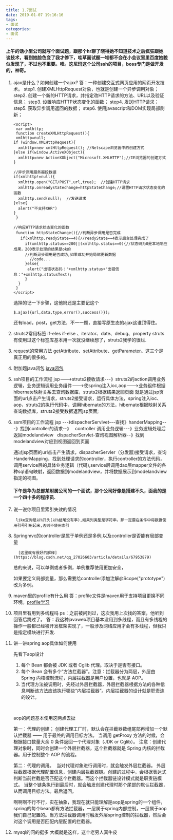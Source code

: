 ```yaml
---
title: 1.7面试
date: 2019-01-07 19:16:16
tags: 
- 面试
categories:
- 面试
---
```


   #### 上午的话小型公司就写个面试题，跟那个hr聊了晓得她不知道技术之后疯狂跟她谈技术，看到她脸色变了我才停下，哇草面试题一堆都不会在小会议室里百度她貌似发现了，不过也不重要。啧。这尼玛这个公司ssh的项目，boss专门是做开发的，神奇。

1. ajax是什么？如何创建一个ajax?
   答：一种创建交互式网页应用的网页开发技术。
   step1. 创建XMLHttpRequest对象，也就是创建一个异步调用对象； 
   step2. 创建一个新的HTTP请求，并指定改HTTP请求的方法、URL以及验证信息； 
   step3. 设置响应HTTP状态变化的函数； 
   step4. 发送HTTP请求； 
   step5. 获取异步调用返回的数据； 
   step6. 使用javascript和DOM实现局部刷新；

    ```
   <script>
     var xmlhttp;
     function createXMLHttpRequest(){
     xmlhttp=null;
    if (window.XMLHttpRequest){
      xmlhttp=new xmlHttpRequest(); //Netscape浏览器中的创建方式
    }else if(window.ActiveXObject){
      xmlhttp=new ActiveXObject("Microsoft.XMLHTTP");//IE浏览器的创建方式
    }
    
    //异步调用服务器段数据
    if(xmlhttp!=null){
      xmlhttp.open("GET/POST",url,true);  //创建HTTP请求
      xmlhttp.onreadystatechange=httpStateChange;//设置HTTP请求状态变化的函数
      xmlhttp.send(null);  //发送请求
    }else{
      alert("不支持XHR")
    }
     }
   
   //响应HTTP请求状态变化的函数
     function httpStateChange(){//判断异步调用是否完成
       if(xmlhttp.readyState==4){//readyState==4表示后台处理完成了
         if(xmlhttp.status==200||(xmlhttp.status==0){//状态码为0是本地响应成果，200表示处理的结果是ok的
         //判断异步调用是否成功,如果成功开始局部更新数据
           //code...
         }else{
          alert("出错状态码："+xmlhttp.status+"出错信息："+xmlhttp.statusText);
         }
      }
     }
   </script>
    ```
    选择的记一下步骤，这他妈还是主要记这个 
    ```
    $.ajax({url,data,type,error(),success()});
    ```
    还有load，post，get方法，不一一题，直接写原生态的ajax这谁顶得住。

2. struts2常用标签
   if-eles if-else 、iterator、date、debug、property  struts有使用过这个标签库基本用一次就没继续想了，struts2我学的很烂.

3. request的常用方法
   getAttribute、setAttribute、getParameter。这三个是真正用的很多的。

4. 附加题java闭包
   [java闭包](https://blog.csdn.net/quanaianzj/article/details/81540677)

5. ssh项目的工作流程
     jsp--->struts2接收请求---》struts2的action调用业务逻辑，业务逻辑调用业务组件--->使spring注入ioc,aop--->业务组件根据hibernate映射关系去查询数据库，struts2根据结果返回页面
     就是通过jsp页面的url点击产生请求，struts2接受请求，运行具体方法，spring注入ioc、aop，struts2的执行代码中，调用hibernate的方法，hibernate根据映射关系查询数据库，struts2接受数据返回jsp页面;

6. ssm项目的工作流程
    jsp ---》dispacherServlvet---查找》handerMapping---》找到controller的请求--》
      controller 调用业务逻辑---》业务逻辑处理后返回modelandview
      dispacherServlet-查询视图解析器--》找到modelandview对应到视图返回到页面

     通过jsp页面的url点击产生请求，dispacherServler（分发器)接受请求，查询HanderMapping，找到处理请求的controller，执行controller的方法代码，调用service层的具体业务逻辑（代码),service层调用dao层mapper文件的各种sql语句映射，返回数据到modelandview，并将数据展示到modelandview指定的视图。
   #### 下午是华为总部某附属公司的一个面试，那个公司好像是搭建不久，面我的是一个四十多的程序员.
1. 说一说你项目里索引失效的情况

        like查询是以%开头(以%结尾没有事),如果列类型是字符串，那一定要在条件中将数据使用引号引用起来,否则不使用索引

2. Springmvc的controller是属于单例还是多例,以及controller是否能有局部变量

         [这里就有很好的解释](https://blog.csdn.net/qq_27026603/article/details/67953879)

      总的来说，可以单例或者多例，单例推荐使用更加安全，

      如果要定义局部变量，那么需要给controller添加注解@Scope("prototype")改为多例。

3. maven里的profile有什么用
    答：profile文件是maven用于支持项目更换不同环境。[profile学习](https://www.cnblogs.com/0201zcr/p/6262762.html)

4. 项目里有用到多线程吗
    ps：之前被问到过，这次我用上次找的答案，他听到回答后跳过了。
    答：我这种javaweb项目基本没用到多线程，而且有多线程的操作一般都已经被开发框架实现了，一般涉及网络应用才会有多线程，但我只是指定模块进行开发.

5. 讲一讲spring aop具体如何使用

      先看下aop设计

      1. 每个 Bean 都会被 JDK 或者 Cglib 代理。取决于是否有接口。
      2. 每个 Bean 会有多个“方法拦截器”。注意：拦截器分为两层，外层由 Spring 内核控制流程，内层拦截器是用户设置，也就是 AOP。
      3. 当代理方法被调用时，先经过外层拦截器，外层拦截器根据方法的各种信息判断该方法应该执行哪些“内层拦截器”。内层拦截器的设计就是职责连的设计。

      ​     

      aop的问题基本使用这两点去扯

      第一：代理的创建；
       创建代理工厂时，默认会在拦截器数组尾部再增加一个默认拦截器 —— 用于最终的调用目标方法。
       当调用 getProxy 方法的时候，会根据接口数量大余 0 条件返回一个代理对象（JDK or Cglib）。
       注意：创建代理对象时，同时会创建一个外层拦截器，这个拦截器就是 Spring 内核的拦截器。用于控制整个 AOP 的流程。

      第二：代理的调用。
      ​	当对代理对象进行调用时，就会触发外层拦截器。
      外层拦截器根据代理配置信息，创建内层拦截器链。创建的过程中，会根据表达式判断当前拦截是否匹配这个拦截器。而这个拦截器链设计模式就是职责链模式。
      当整个链条执行到最后时，就会触发创建代理时那个尾部的默认拦截器，从而调用目标方法。最后返回。

      啊啊啊不行不行，实在抽象，我现在就只能理解是aop是spring的一个组件，spring的每个bean都有方法拦截器，一层属于spring内部控制，一层属于aop我们自己配置的。当方法拦截器调用时触发外层spring控制的拦截器，然后会对这个调用是否匹配内层配置的拦截器。


6. mysql的问的挺多
      大概就是这样，这个老男人真牛皮

